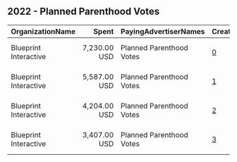 ## 2022 - Planned Parenthood Votes 
|OrganizationName|Spent|PayingAdvertiserNames|CreativeUrls|Impressions|Genders|AgeBrackets|CountryCodes|BillingAddresses|CandidateBallotInformation|
|:---|---:|:---|:---|---:|:---|:---|:---|:---|:---|
|Blueprint Interactive|7,230.00 USD|Planned Parenthood Votes|[0](https://www.snap.com/political-ads/asset/79818d09fe13ea18a6f21bc54b47383ecbf710ef7b9fa22a48269a4a7f988b28?mediaType=mp4)|229,831||18-35|united states|"1730 Rhode Island Ave NW Suite 1014,Washington,20036,US"||
|Blueprint Interactive|5,587.00 USD|Planned Parenthood Votes|[1](https://www.snap.com/political-ads/asset/5e55cfc615d8ff0e86446798b58faffef7366a692189cf3cbfae481646c30e8a?mediaType=mp4)|223,275||18-35|united states|"1730 Rhode Island Ave NW Suite 1014,Washington,20036,US"||
|Blueprint Interactive|4,204.00 USD|Planned Parenthood Votes|[2](https://www.snap.com/political-ads/asset/c34b482bbd6ce3960bf9c69b28adeed57a834cbadf0e95c7eef34861909ce48e?mediaType=mp4)|132,781||18-35|united states|"1730 Rhode Island Ave NW Suite 1014,Washington,20036,US"||
|Blueprint Interactive|3,407.00 USD|Planned Parenthood Votes|[3](https://www.snap.com/political-ads/asset/97908666356e53adb3273ca97e25a67cff4c626399ece72ae0de297a766b2989?mediaType=mp4)|102,451||18-35|united states|"1730 Rhode Island Ave NW Suite 1014,Washington,20036,US"||
